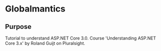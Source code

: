 ﻿# Globalmantics

## Purpose

Tutorial to understand ASP.NET Core 3.0. Course 'Understanding ASP.NET Core 3.x' by Roland Guijt on Pluralsight.
